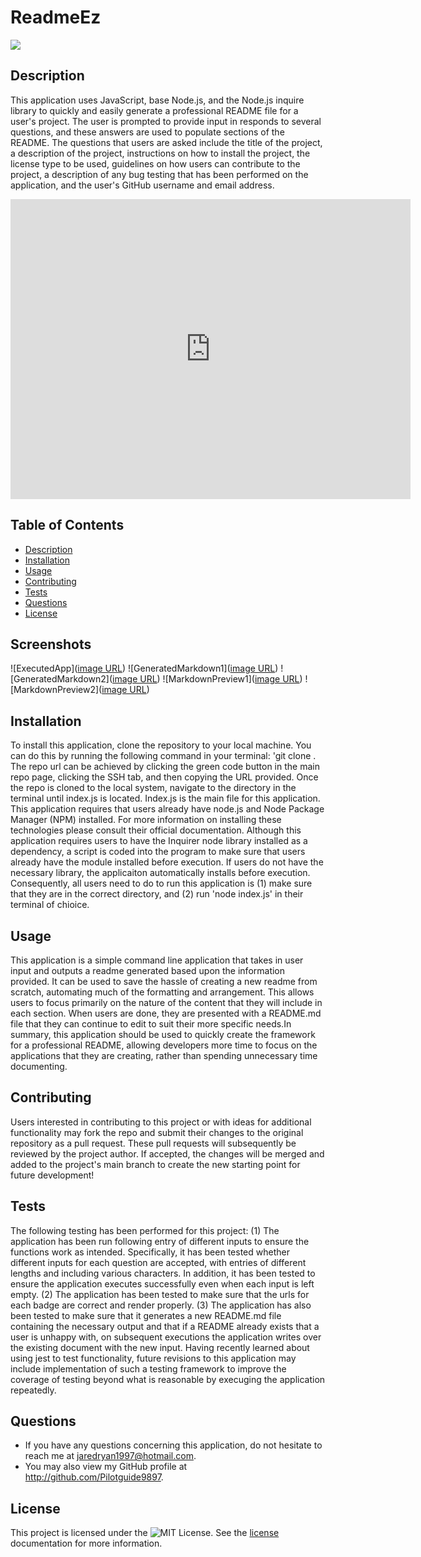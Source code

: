 # ReadmeEz

![](https://img.shields.io/badge/License-MIT-yellow.svg)

## Description
This application uses JavaScript, base  Node.js, and the Node.js inquire library to quickly and easily generate a professional README file for a user's project. The user is prompted to provide input in responds to several questions, and these answers are used to populate sections of the README. The questions that users are asked include the title of the project, a description of the project, instructions on how to install the project, the license type to be used, guidelines on how users can contribute to the project, a description of any bug testing that has been performed on the application, and the user's GitHub username and email address.

<iframe width="640" height="480" src="https://youtu.be/lpGFdAYFuPM" frameborder="0" allowfullscreen></iframe>

## Table of Contents
- [Description](#description)
- [Installation](#installation)
- [Usage](#usage)
- [Contributing](#contributing) 
- [Tests](#tests) 
- [Questions](#questions)
- [License](#license)

## Screenshots 
![ExecutedApp]([image URL](https://github.com/Pilotguide9897/README-EZ/blob/main/ReadmeEz%20Screenshots/Screenshot%202023-03-17%20at%2011.14.26%20AM.png))
![GeneratedMarkdown1]([image URL](https://github.com/Pilotguide9897/README-EZ/blob/main/ReadmeEz%20Screenshots/Screenshot%202023-03-17%20at%2011.16.02%20AM.png))
![GeneratedMarkdown2]([image URL](https://github.com/Pilotguide9897/README-EZ/blob/main/ReadmeEz%20Screenshots/Screenshot%202023-03-17%20at%2011.16.15%20AM.png))
![MarkdownPreview1]([image URL](https://github.com/Pilotguide9897/README-EZ/blob/main/ReadmeEz%20Screenshots/Screenshot%202023-03-17%20at%2011.17.15%20AM.png))
![MarkdownPreview2]([image URL](https://github.com/Pilotguide9897/README-EZ/blob/main/ReadmeEz%20Screenshots/Screenshot%202023-03-17%20at%2011.17.28%20AM.png))

## Installation
To install this application, clone the repository to your local machine. You can do this by running the following command in your terminal: 'git clone <repository-url>. The repo url can be achieved by clicking the green code button in the main repo page, clicking the SSH tab, and then copying the URL provided. Once the repo is cloned to the local system, navigate to the directory in the terminal until index.js is located. Index.js is the main file for this application. This application requires that users already have node.js and Node Package Manager (NPM) installed. For more information on installing these technologies please consult their official documentation. Although this application requires users to have the Inquirer node library installed as a dependency, a script is coded into the program to make sure that users already have the module installed before execution. If users do not have the necessary library, the applicaiton automatically installs before execution. Consequently, all users need to do to run this application is (1) make sure that they are in the correct directory, and (2) run 'node index.js' in their terminal of chioice. 

## Usage
This application is a simple command line application that takes in user input and outputs a readme generated based upon the information provided. It can be used to save the hassle of creating a new readme from scratch, automating much of the formatting and arrangement. This allows users to focus primarily on the nature of the content that they will include in each section. When users are done, they are presented with a README.md file that they can continue to edit to suit their more specific needs.In summary, this application should be used to quickly create the framework for a professional README, allowing developers more time to focus on the applications that they are creating, rather than spending unnecessary time documenting.

## Contributing
Users interested in contributing to this project or with ideas for additional functionality may fork the repo and submit their changes to the original repository as a pull request. These pull requests will subsequently be reviewed by the project author. If accepted, the changes will be merged and added to the project's main branch to create the new starting point for future development!

## Tests
The following testing  has been performed for this project: (1) The application has been run following entry of different inputs to ensure the functions work as intended. Specifically, it has been tested whether different inputs for each question are accepted, with entries of different lengths and including various characters. In addition, it has been tested to ensure the application executes successfully even when each input is left empty. (2) The application has been tested to make sure that the urls for each badge are correct and render properly. (3) The application has also  been tested to make sure that it generates a new README.md file containing the necessary output and that if a README already exists that a user is unhappy with, on subsequent executions the application writes over the existing document with the new input. Having recently learned about using jest to test functionality, future revisions to this application may include implementation of such a testing framework to improve the coverage of testing beyond what is reasonable by execuging the application repeatedly.  

## Questions
* If you have any questions concerning this application, do not hesitate to reach me at jaredryan1997@hotmail.com.
* You may also view my GitHub profile at http://github.com/Pilotguide9897.

## License
This project is licensed under the ![MIT License](https://img.shields.io/badge/License-MIT-yellow.svg). See the [license](https://opensource.org/licenses/MIT) documentation for more information.

